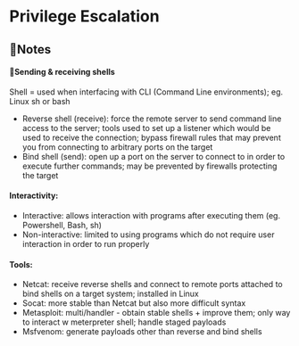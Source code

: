 <h1>Privilege Escalation</h1>

<h2>📝Notes</h2>
<h4>🐚Sending & receiving shells</h4>
<p>Shell = used when interfacing with CLI (Command Line environments); eg. Linux sh or bash</p>
<ul>
  <li>Reverse shell (receive): force the remote server to send command line access to the server; tools used to set up a listener which would be used to receive the connection; bypass firewall rules that may prevent you from connecting to arbitrary ports on the target</li>
  <li>Bind shell (send): open up a port on the server to connect to in order to execute further commands; may be prevented by firewalls protecting the target </li>
</ul>

<h4>Interactivity:</h4>
<ul>
  <li>Interactive: allows interaction with programs after executing them (eg. Powershell, Bash, sh)</li>
  <li>Non-interactive: limited to using programs which do not require user interaction in order to run properly</li>
</ul>

<h4>Tools:</h4>
<ul>
  <li>Netcat: receive reverse shells and connect to remote ports attached to bind shells on a target system; installed in Linux</li>
  <li>Socat: more stable than Netcat but also more difficult syntax</li>
  <li>Metasploit: multi/handler - obtain stable shells + improve them; only way to interact w meterpreter shell; handle staged payloads</li>
  <li>Msfvenom: generate payloads other than reverse and bind shells</li>
</ul>
